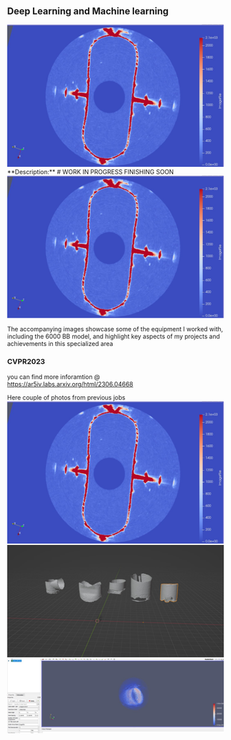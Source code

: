 ## Deep Learning and Machine learning
<img src="images\AI\1.jpg?raw=true"/>
**Description:** 
# WORK IN PROGRESS FINISHING SOON

<img src="images\AI\1.jpg?raw=true"/>

The accompanying images showcase some of the equipment I worked with, including the 6000 BB model, and highlight key aspects of my projects and achievements in this specialized area
### 
  

### CVPR2023
you can find more inforamtion @ https://ar5iv.labs.arxiv.org/html/2306.04668

Here couple of photos from previous jobs 
<img src="images\AI\1.jpg?raw=true"/>
<img src="images\AI\2.jpg?raw=true"/>
<img src="images\AI\3.jpg?raw=true"/>



